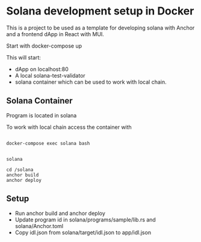 # Solana development setup in Docker

This is a project to be used as a template for developing solana with Anchor and a frontend dApp in React with MUI.

Start with docker-compose up

This will start:
- dApp on localhost:80
- A local solana-test-validator
- solana container which can be used to work with local chain.

## Solana Container

Program is located in solana

To work with local chain access the container with

```

docker-compose exec solana bash


solana

cd /solana
anchor build
anchor deploy

```

## Setup
- Run anchor build and anchor deploy
- Update program id in solana/programs/sample/lib.rs and solana/Anchor.toml
- Copy idl.json from solana/target/idl.json to app/idl.json
